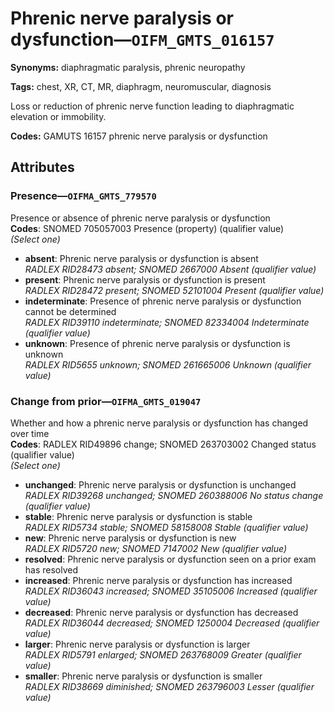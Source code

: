 # Phrenic nerve paralysis or dysfunction—`OIFM_GMTS_016157`

**Synonyms:** diaphragmatic paralysis, phrenic neuropathy

**Tags:** chest, XR, CT, MR, diaphragm, neuromuscular, diagnosis

Loss or reduction of phrenic nerve function leading to diaphragmatic elevation or immobility.

**Codes:** GAMUTS 16157 phrenic nerve paralysis or dysfunction

## Attributes

### Presence—`OIFMA_GMTS_779570`

Presence or absence of phrenic nerve paralysis or dysfunction  
**Codes**: SNOMED 705057003 Presence (property) (qualifier value)  
*(Select one)*

- **absent**: Phrenic nerve paralysis or dysfunction is absent  
_RADLEX RID28473 absent; SNOMED 2667000 Absent (qualifier value)_
- **present**: Phrenic nerve paralysis or dysfunction is present  
_RADLEX RID28472 present; SNOMED 52101004 Present (qualifier value)_
- **indeterminate**: Presence of phrenic nerve paralysis or dysfunction cannot be determined  
_RADLEX RID39110 indeterminate; SNOMED 82334004 Indeterminate (qualifier value)_
- **unknown**: Presence of phrenic nerve paralysis or dysfunction is unknown  
_RADLEX RID5655 unknown; SNOMED 261665006 Unknown (qualifier value)_

### Change from prior—`OIFMA_GMTS_019047`

Whether and how a phrenic nerve paralysis or dysfunction has changed over time  
**Codes**: RADLEX RID49896 change; SNOMED 263703002 Changed status (qualifier value)  
*(Select one)*

- **unchanged**: Phrenic nerve paralysis or dysfunction is unchanged  
_RADLEX RID39268 unchanged; SNOMED 260388006 No status change (qualifier value)_
- **stable**: Phrenic nerve paralysis or dysfunction is stable  
_RADLEX RID5734 stable; SNOMED 58158008 Stable (qualifier value)_
- **new**: Phrenic nerve paralysis or dysfunction is new  
_RADLEX RID5720 new; SNOMED 7147002 New (qualifier value)_
- **resolved**: Phrenic nerve paralysis or dysfunction seen on a prior exam has resolved  
- **increased**: Phrenic nerve paralysis or dysfunction has increased  
_RADLEX RID36043 increased; SNOMED 35105006 Increased (qualifier value)_
- **decreased**: Phrenic nerve paralysis or dysfunction has decreased  
_RADLEX RID36044 decreased; SNOMED 1250004 Decreased (qualifier value)_
- **larger**: Phrenic nerve paralysis or dysfunction is larger  
_RADLEX RID5791 enlarged; SNOMED 263768009 Greater (qualifier value)_
- **smaller**: Phrenic nerve paralysis or dysfunction is smaller  
_RADLEX RID38669 diminished; SNOMED 263796003 Lesser (qualifier value)_
